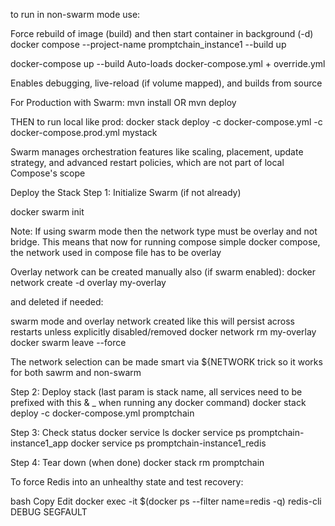 to run in non-swarm mode use:

Force rebuild of image (build) and then start container in background (-d)
docker compose --project-name promptchain_instance1 --build up 

docker-compose up --build
Auto-loads docker-compose.yml + override.yml

Enables debugging, live-reload (if volume mapped), and builds from source

For Production with Swarm:
mvn install 
OR
mvn deploy

THEN to run local like prod:
docker stack deploy -c docker-compose.yml -c docker-compose.prod.yml mystack

Swarm manages orchestration features like scaling, placement, update strategy, and advanced restart policies, which are not part of local Compose's scope

Deploy the Stack
Step 1: Initialize Swarm (if not already)

docker swarm init 

Note: 
If using swarm mode then the network type must be overlay and not bridge. 
This means that now for running compose simple docker compose, the network used in compose file has to be overlay

Overlay network can be created manually also (if swarm enabled):
docker network create -d overlay my-overlay

and deleted if needed:

swarm mode and overlay network created like this will persist across restarts unless explicitly disabled/removed
docker network rm my-overlay
docker swarm leave --force

The network selection can be made smart via ${NETWORK trick so it works for both sawrm and non-swarm


Step 2: Deploy stack (last param is stack name, all services need to be prefixed with this & _ when running any docker command)
docker stack deploy -c docker-compose.yml promptchain

Step 3: Check status
docker service ls
docker service ps promptchain-instance1_app
docker service ps promptchain-instance1_redis

Step 4: Tear down (when done)
docker stack rm promptchain

To force Redis into an unhealthy state and test recovery:

bash
Copy
Edit
docker exec -it $(docker ps --filter name=redis -q) redis-cli DEBUG SEGFAULT

